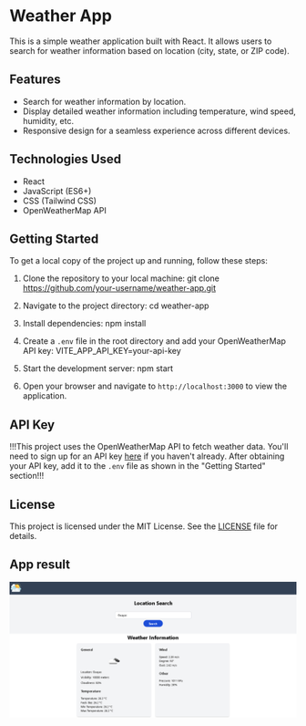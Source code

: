 # Weather App

This is a simple weather application built with React. It allows users to search for weather information based on location (city, state, or ZIP code).

## Features

- Search for weather information by location.
- Display detailed weather information including temperature, wind speed, humidity, etc.
- Responsive design for a seamless experience across different devices.

## Technologies Used

- React
- JavaScript (ES6+)
- CSS (Tailwind CSS)
- OpenWeatherMap API

## Getting Started

To get a local copy of the project up and running, follow these steps:

1. Clone the repository to your local machine:
git clone https://github.com/your-username/weather-app.git

2. Navigate to the project directory:
cd weather-app


3. Install dependencies:
npm install


4. Create a `.env` file in the root directory and add your OpenWeatherMap API key:
VITE_APP_API_KEY=your-api-key

5. Start the development server:
npm start

6. Open your browser and navigate to `http://localhost:3000` to view the application.
## API Key

!!!This project uses the OpenWeatherMap API to fetch weather data. You'll need to sign up for an API key [here](https://home.openweathermap.org/users/sign_up) if you haven't already. After obtaining your API key, add it to the `.env` file as shown in the "Getting Started" section!!!

## License

This project is licensed under the MIT License. See the [LICENSE](LICENSE) file for details.


## App result

![Weather App](src/assets/images/results.png)


